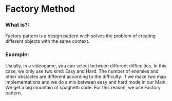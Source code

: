 # Factory Method

### What is?:

Factory pattern is a design pattern wich solves the problem of creating different objects with the same context.

### Example:

Usually, in a videogame, you can select between different difficulties. In this case, we only use two kind: Easy and Hard. The number of enemies and other obstacles are different according to the difficulty. If we make two map implementations and we do a mix between easy and hard mode in our Main. We get a big mountain of spaghetti code. For this reason, we use Factory pattern.
